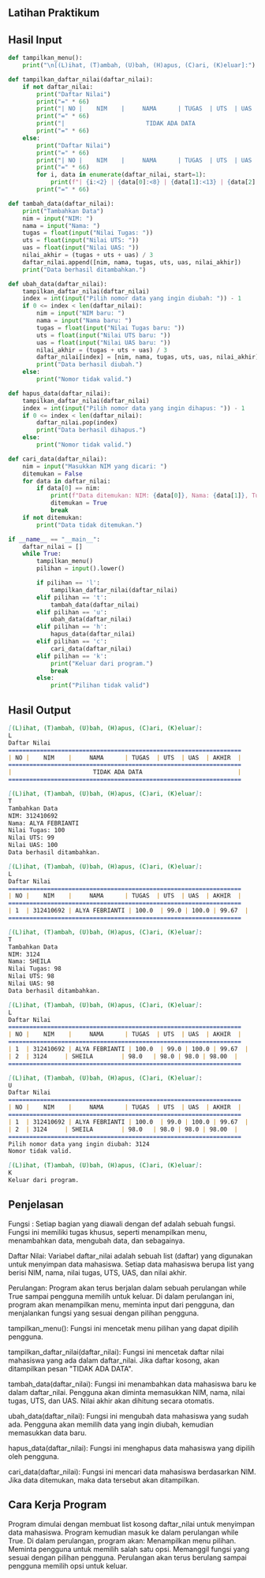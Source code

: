 ## Latihan Praktikum

## Hasil Input
```python
def tampilkan_menu():
    print("\n[(L)ihat, (T)ambah, (U)bah, (H)apus, (C)ari, (K)eluar]:")

def tampilkan_daftar_nilai(daftar_nilai):
    if not daftar_nilai:
        print("Daftar Nilai")
        print("=" * 66)
        print("| NO |    NIM    |     NAMA      | TUGAS  | UTS  | UAS  | AKHIR  |")
        print("=" * 66)
        print("|                       TIDAK ADA DATA                           |")
        print("=" * 66)
    else:
        print("Daftar Nilai")
        print("=" * 66)
        print("| NO |    NIM    |     NAMA      | TUGAS  | UTS  | UAS  | AKHIR  |")
        print("=" * 66)
        for i, data in enumerate(daftar_nilai, start=1):
            print(f"| {i:<2} | {data[0]:<8} | {data[1]:<13} | {data[2]:<6} | {data[3]:<4} | {data[4]:<4} | {data[5]:<6.2f} |")
        print("=" * 66)

def tambah_data(daftar_nilai):
    print("Tambahkan Data")
    nim = input("NIM: ")
    nama = input("Nama: ")
    tugas = float(input("Nilai Tugas: "))
    uts = float(input("Nilai UTS: "))
    uas = float(input("Nilai UAS: "))
    nilai_akhir = (tugas + uts + uas) / 3
    daftar_nilai.append([nim, nama, tugas, uts, uas, nilai_akhir])
    print("Data berhasil ditambahkan.")

def ubah_data(daftar_nilai):
    tampilkan_daftar_nilai(daftar_nilai)
    index = int(input("Pilih nomor data yang ingin diubah: ")) - 1
    if 0 <= index < len(daftar_nilai):
        nim = input("NIM baru: ")
        nama = input("Nama baru: ")
        tugas = float(input("Nilai Tugas baru: "))
        uts = float(input("Nilai UTS baru: "))
        uas = float(input("Nilai UAS baru: "))
        nilai_akhir = (tugas + uts + uas) / 3
        daftar_nilai[index] = [nim, nama, tugas, uts, uas, nilai_akhir]
        print("Data berhasil diubah.")
    else:
        print("Nomor tidak valid.")

def hapus_data(daftar_nilai):
    tampilkan_daftar_nilai(daftar_nilai)
    index = int(input("Pilih nomor data yang ingin dihapus: ")) - 1
    if 0 <= index < len(daftar_nilai):
        daftar_nilai.pop(index)
        print("Data berhasil dihapus.")
    else:
        print("Nomor tidak valid.")

def cari_data(daftar_nilai):
    nim = input("Masukkan NIM yang dicari: ")
    ditemukan = False
    for data in daftar_nilai:
        if data[0] == nim:
            print(f"Data ditemukan: NIM: {data[0]}, Nama: {data[1]}, Tugas: {data[2]}, UTS: {data[3]}, UAS: {data[4]}, Akhir: {data[5]:.2f}")
            ditemukan = True
            break
    if not ditemukan:
        print("Data tidak ditemukan.")

if __name__ == "__main__":
    daftar_nilai = []
    while True:
        tampilkan_menu()
        pilihan = input().lower()

        if pilihan == 'l':
            tampilkan_daftar_nilai(daftar_nilai)
        elif pilihan == 't':
            tambah_data(daftar_nilai)
        elif pilihan == 'u':
            ubah_data(daftar_nilai)
        elif pilihan == 'h':
            hapus_data(daftar_nilai)
        elif pilihan == 'c':
            cari_data(daftar_nilai)
        elif pilihan == 'k':
            print("Keluar dari program.")
            break
        else:
            print("Pilihan tidak valid")

```

## Hasil Output
````markdown
[(L)ihat, (T)ambah, (U)bah, (H)apus, (C)ari, (K)eluar]:
L
Daftar Nilai
==================================================================
| NO |    NIM    |     NAMA      | TUGAS  | UTS  | UAS  | AKHIR  |
==================================================================
|                       TIDAK ADA DATA                           |
==================================================================

[(L)ihat, (T)ambah, (U)bah, (H)apus, (C)ari, (K)eluar]:
T
Tambahkan Data
NIM: 312410692
Nama: ALYA FEBRIANTI
Nilai Tugas: 100
Nilai UTS: 99
Nilai UAS: 100
Data berhasil ditambahkan.

[(L)ihat, (T)ambah, (U)bah, (H)apus, (C)ari, (K)eluar]:
L
Daftar Nilai
==================================================================
| NO |    NIM    |     NAMA      | TUGAS  | UTS  | UAS  | AKHIR  |
==================================================================
| 1  | 312410692 | ALYA FEBRIANTI | 100.0  | 99.0 | 100.0 | 99.67  |
==================================================================

[(L)ihat, (T)ambah, (U)bah, (H)apus, (C)ari, (K)eluar]:
T
Tambahkan Data
NIM: 3124
Nama: SHEILA
Nilai Tugas: 98
Nilai UTS: 98
Nilai UAS: 98
Data berhasil ditambahkan.

[(L)ihat, (T)ambah, (U)bah, (H)apus, (C)ari, (K)eluar]:
L
Daftar Nilai
==================================================================
| NO |    NIM    |     NAMA      | TUGAS  | UTS  | UAS  | AKHIR  |
==================================================================
| 1  | 312410692 | ALYA FEBRIANTI | 100.0  | 99.0 | 100.0 | 99.67  |
| 2  | 3124     | SHEILA        | 98.0   | 98.0 | 98.0 | 98.00  |
==================================================================

[(L)ihat, (T)ambah, (U)bah, (H)apus, (C)ari, (K)eluar]:
U
Daftar Nilai
==================================================================
| NO |    NIM    |     NAMA      | TUGAS  | UTS  | UAS  | AKHIR  |
==================================================================
| 1  | 312410692 | ALYA FEBRIANTI | 100.0  | 99.0 | 100.0 | 99.67  |
| 2  | 3124     | SHEILA        | 98.0   | 98.0 | 98.0 | 98.00  |
==================================================================
Pilih nomor data yang ingin diubah: 3124
Nomor tidak valid.

[(L)ihat, (T)ambah, (U)bah, (H)apus, (C)ari, (K)eluar]:
K
Keluar dari program.
````

## Penjelasan
Fungsi : Setiap bagian yang diawali dengan def adalah sebuah fungsi. Fungsi ini memiliki tugas khusus, seperti menampilkan menu, menambahkan data, mengubah data, dan sebagainya.

Daftar Nilai: Variabel daftar_nilai adalah sebuah list (daftar) yang digunakan untuk menyimpan data mahasiswa. Setiap data mahasiswa berupa list yang berisi NIM, nama, nilai tugas, UTS, UAS, dan nilai akhir.

Perulangan: Program akan terus berjalan dalam sebuah perulangan while True sampai pengguna memilih untuk keluar. Di dalam perulangan ini, program akan menampilkan menu, meminta input dari pengguna, dan menjalankan fungsi yang sesuai dengan pilihan pengguna.

tampilkan_menu(): Fungsi ini mencetak menu pilihan yang dapat dipilih pengguna.

tampilkan_daftar_nilai(daftar_nilai): Fungsi ini mencetak daftar nilai mahasiswa yang ada dalam daftar_nilai. Jika daftar kosong, akan ditampilkan pesan "TIDAK ADA DATA".

tambah_data(daftar_nilai): Fungsi ini menambahkan data mahasiswa baru ke dalam daftar_nilai. Pengguna akan diminta memasukkan NIM, nama, nilai tugas, UTS, dan UAS. Nilai akhir akan dihitung secara otomatis.

ubah_data(daftar_nilai): Fungsi ini mengubah data mahasiswa yang sudah ada. Pengguna akan memilih data yang ingin diubah, kemudian memasukkan data baru.

hapus_data(daftar_nilai): Fungsi ini menghapus data mahasiswa yang dipilih oleh pengguna.

cari_data(daftar_nilai): Fungsi ini mencari data mahasiswa berdasarkan NIM. Jika data ditemukan, maka data tersebut akan ditampilkan.

## Cara Kerja Program
Program dimulai dengan membuat list kosong daftar_nilai untuk menyimpan data mahasiswa.
Program kemudian masuk ke dalam perulangan while True.
Di dalam perulangan, program akan:
Menampilkan menu pilihan.
Meminta pengguna untuk memilih salah satu opsi.
Memanggil fungsi yang sesuai dengan pilihan pengguna.
Perulangan akan terus berulang sampai pengguna memilih opsi untuk keluar.
